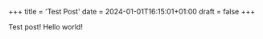 +++
title = 'Test Post'
date = 2024-01-01T16:15:01+01:00
draft = false
+++

Test post! Hello world!
